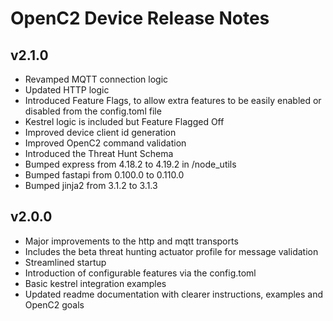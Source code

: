 # OpenC2 Device Release Notes

## v2.1.0

* Revamped MQTT connection logic
* Updated HTTP logic
* Introduced Feature Flags, to allow extra features to be easily enabled or disabled from the config.toml file
* Kestrel logic is included but Feature Flagged Off
* Improved device client id generation
* Improved OpenC2 command validation
* Introduced the Threat Hunt Schema
* Bumped express from 4.18.2 to 4.19.2 in /node_utils
* Bumped fastapi from 0.100.0 to 0.110.0
* Bumped jinja2 from 3.1.2 to 3.1.3

## v2.0.0

* Major improvements to the http and mqtt transports
* Includes the beta threat hunting actuator profile for message validation
* Streamlined startup
* Introduction of configurable features via the config.toml
* Basic kestrel integration examples
* Updated readme documentation with clearer instructions, examples and OpenC2 goals
